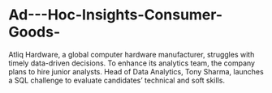 # Ad---Hoc-Insights-Consumer-Goods-
Atliq Hardware, a global computer hardware manufacturer, struggles with timely data-driven decisions. To enhance its analytics team, the company plans to hire junior analysts. Head of Data Analytics, Tony Sharma, launches a SQL challenge to evaluate candidates’ technical and soft skills.
